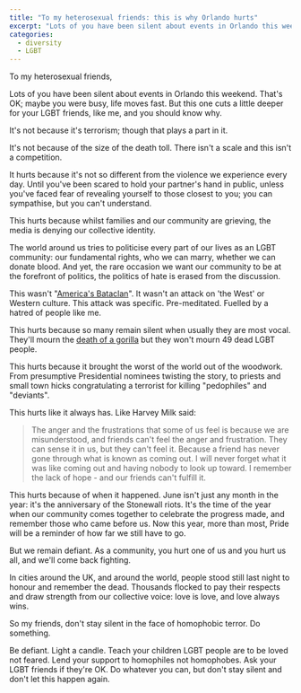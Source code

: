 ```yaml
---
title: "To my heterosexual friends: this is why Orlando hurts"
excerpt: "Lots of you have been silent about events in Orlando this weekend. That's OK; maybe you were busy, life moves fast. But this one cuts a little deeper for your LGBT friends, like me, and you should know why."
categories:
  - diversity
  - LGBT
---
```


To my heterosexual friends,

Lots of you have been silent about events in Orlando this weekend. That's OK; maybe you were busy, life moves fast. But this one cuts a little deeper for your LGBT friends, like me, and you should know why.

It's not because it's terrorism; though that plays a part in it.

It's not because of the size of the death toll. There isn't a scale and this isn't a competition. 

It hurts because it's not so different from the violence we experience every day. Until you've been scared to hold your partner's hand in public, unless you've faced fear of revealing yourself to those closest to you; you can sympathise, but you can't understand.

This hurts because whilst families and our community are grieving, the media is denying our collective identity. 

The world around us tries to politicise every part of our lives as an LGBT community: our fundamental rights, who we can marry, whether we can donate blood. And yet, the rare occasion we want our community to be at the forefront of politics, the politics of hate is erased from the discussion.

This wasn't "[America's Bataclan](https://www.google.co.uk/search?q=americas+bataclan+the+sun&client=safari&hl=en-gb&biw=1024&bih=704&prmd=ivmn&source=lnms&tbm=isch&sa=X&ved=0ahUKEwjr3LHn86bNAhVFchQKHQuRDNoQ_AUIBigB#imgrc=yaAHv6FhF_95gM%3A)". It wasn't an attack on 'the West' or Western culture. This attack was specific. Pre-meditated. Fuelled by a hatred of people like me. 

This hurts because so many remain silent when usually they are most vocal. They'll mourn the [death of a gorilla](http://www.theguardian.com/us-news/2016/may/29/gorilla-shot-killed-after-grabbing-toddler-at-ohio-zoo-cincinnati) but they won't mourn 49 dead LGBT people.

This hurts because it brought the worst of the world out of the woodwork. From presumptive Presidential nominees twisting the story, to priests and small town hicks congratulating a terrorist for killing "pedophiles" and "deviants".

This hurts like it always has. Like Harvey Milk said:

> The anger and the frustrations that some of us feel is because we are misunderstood, and friends can't feel the anger and frustration. They can sense it in us, but they can't feel it. Because a friend has never gone through what is known as coming out. I will never forget what it was like coming out and having nobody to look up toward. I remember the lack of hope - and our friends can't fulfill it.

This hurts because of when it happened. June isn't just any month in the year: it's the anniversary of the Stonewall riots. It's the time of the year when our community comes together to celebrate the progress made, and remember those who came before us. Now this year, more than most, Pride will be a reminder of how far we still have to go.

But we remain defiant. As a community, you hurt one of us and you hurt us all, and we'll come back fighting. 

In cities around the UK, and around the world, people stood still last night to honour and remember the dead. Thousands flocked to pay their respects and draw strength from our collective voice: love is love, and love always wins.

So my friends, don't stay silent in the face of homophobic terror. Do something.

Be defiant. Light a candle. Teach your children LGBT people are to be loved not feared. Lend your support to homophiles not homophobes. Ask your LGBT friends if they're OK. Do whatever you can, but don't stay silent and don't let this happen again.